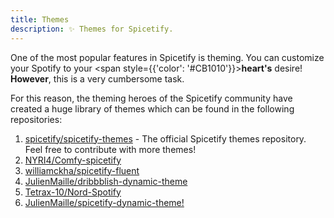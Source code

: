 ```yaml
---
title: Themes
description: ✨ Themes for Spicetify.
---
```


One of the most popular features in Spicetify is theming.
You can customize your Spotify to your <span style={{'color': '#CB1010'}}>**heart's**</span> desire!
**However**, this is a very cumbersome task.

For this reason, the theming heroes of the Spicetify community have created a huge library of themes which can be found in the following repositories:

1. [spicetify/spicetify-themes](https://github.com/spicetify/spicetify-themes) - The official Spicetify themes repository. Feel free to contribute with more themes!
2. [NYRI4/Comfy-spicetify](https://github.com/NYRI4/Comfy-spicetify)
3. [williamckha/spicetify-fluent](https://github.com/williamckha/spicetify-fluent)
4. [JulienMaille/dribbblish-dynamic-theme](https://github.com/JulienMaille/dribbblish-dynamic-theme)
5. [Tetrax-10/Nord-Spotify](https://github.com/Tetrax-10/Nord-Spotify)
6. [JulienMaille/spicetify-dynamic-theme!](https://github.com/JulienMaille/spicetify-dynamic-theme)
